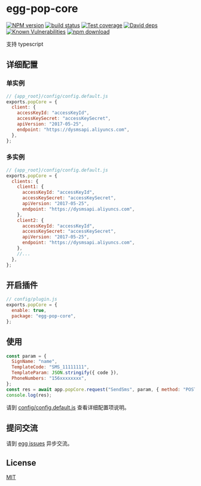 # egg-pop-core

[![NPM version][npm-image]][npm-url]
[![build status][travis-image]][travis-url]
[![Test coverage][codecov-image]][codecov-url]
[![David deps][david-image]][david-url]
[![Known Vulnerabilities][snyk-image]][snyk-url]
[![npm download][download-image]][download-url]

[npm-image]: https://img.shields.io/npm/v/egg-pop-core.svg?style=flat-square
[npm-url]: https://npmjs.org/package/egg-pop-core
[travis-image]: https://img.shields.io/travis/eggjs/egg-pop-core.svg?style=flat-square
[travis-url]: https://travis-ci.org/eggjs/egg-pop-core
[codecov-image]: https://img.shields.io/codecov/c/github/eggjs/egg-pop-core.svg?style=flat-square
[codecov-url]: https://codecov.io/github/eggjs/egg-pop-core?branch=master
[david-image]: https://img.shields.io/david/eggjs/egg-pop-core.svg?style=flat-square
[david-url]: https://david-dm.org/eggjs/egg-pop-core
[snyk-image]: https://snyk.io/test/npm/egg-pop-core/badge.svg?style=flat-square
[snyk-url]: https://snyk.io/test/npm/egg-pop-core
[download-image]: https://img.shields.io/npm/dm/egg-pop-core.svg?style=flat-square
[download-url]: https://npmjs.org/package/egg-pop-core

支持 typescript

## 详细配置

### 单实例

```js
// {app_root}/config/config.default.js
exports.popCore = {
  client: {
    accessKeyId: "accessKeyId",
    accessKeySecret: "accessKeySecret",
    apiVersion: "2017-05-25",
    endpoint: "https://dysmsapi.aliyuncs.com",
  },
};
```

### 多实例

```js
// {app_root}/config/config.default.js
exports.popCore = {
  clients: {
    client1: {
      accessKeyId: "accessKeyId",
      accessKeySecret: "accessKeySecret",
      apiVersion: "2017-05-25",
      endpoint: "https://dysmsapi.aliyuncs.com",
    },
    client2: {
      accessKeyId: "accessKeyId",
      accessKeySecret: "accessKeySecret",
      apiVersion: "2017-05-25",
      endpoint: "https://dysmsapi.aliyuncs.com",
    },
    //...
  },
};
```

## 开启插件

```js
// config/plugin.js
exports.popCore = {
  enable: true,
  package: "egg-pop-core",
};
```

## 使用

```js
const param = {
  SignName: "name",
  TemplateCode: "SMS_11111111",
  TemplateParam: JSON.stringify({ code }),
  PhoneNumbers: "156xxxxxxxx",
};
const res = await app.popCore.request("SendSms", param, { method: "POST" });
console.log(res);
```

请到 [config/config.default.js](config/config.default.js) 查看详细配置项说明。

## 提问交流

请到 [egg issues](https://github.com/eggjs/egg/issues) 异步交流。

## License

[MIT](LICENSE)
